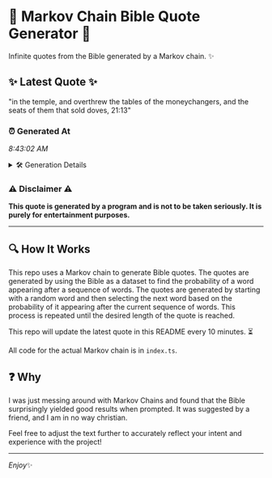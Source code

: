 # 📖 Markov Chain Bible Quote Generator 📖

Infinite quotes from the Bible generated by a Markov chain. ✨

## ✨ Latest Quote ✨
"in the temple, and overthrew the tables of the moneychangers, and the seats of them that sold doves, 21:13"

### ⏰ Generated At
*8:43:02 AM*

<details>
    <summary>🛠️ Generation Details</summary>
    <p>
        <strong>🌱 Seed:</strong> in<br>
        <strong>🔄 Iterations:</strong> 18<br>
        <strong>📜 Context History:</strong><br>[ in ]: the<br>[ in, the ]: temple,<br>[ in, the, temple, ]: and<br>[ in, the, temple,, and ]: overthrew<br>[ in, the, temple,, and, overthrew ]: the<br>[ in, the, temple,, and, overthrew, the ]: tables<br>[ the, temple,, and, overthrew, the, tables ]: of<br>[ temple,, and, overthrew, the, tables, of ]: the<br>[ and, overthrew, the, tables, of, the ]: moneychangers,<br>[ overthrew, the, tables, of, the, moneychangers, ]: and<br>[ the, tables, of, the, moneychangers,, and ]: the<br>[ tables, of, the, moneychangers,, and, the ]: seats<br>[ of, the, moneychangers,, and, the, seats ]: of<br>[ the, moneychangers,, and, the, seats, of ]: them<br>[ moneychangers,, and, the, seats, of, them ]: that<br>[ and, the, seats, of, them, that ]: sold<br>[ the, seats, of, them, that, sold ]: doves,<br>[ seats, of, them, that, sold, doves, ]: 21:13<br>
    </p>
</details>

### ⚠️ Disclaimer ⚠️
**This quote is generated by a program and is not to be taken seriously. It is purely for entertainment purposes.**

---

## 🔍 How It Works

This repo uses a Markov chain to generate Bible quotes. The quotes are generated by using the Bible as a dataset to find the probability of a word appearing after a sequence of words. The quotes are generated by starting with a random word and then selecting the next word based on the probability of it appearing after the current sequence of words. This process is repeated until the desired length of the quote is reached.

This repo will update the latest quote in this README every 10 minutes. ⏳

All code for the actual Markov chain is in `index.ts`.

## ❓ Why

I was just messing around with Markov Chains and found that the Bible surprisingly yielded good results when prompted. 
It was suggested by a friend, and I am in no way christian.

Feel free to adjust the text further to accurately reflect your intent and experience with the project!

---

*Enjoy*✨
